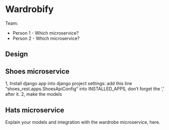 # Wardrobify

Team:

* Person 1 - Which microservice?
* Person 2 - Which microservice?

## Design

## Shoes microservice
1, Install django app into django project settings:
add this line “shoes_rest.apps.ShoesApiConfig” into INSTALLED_APPS, don’t forget the ‘,’ after it.
2, make the models


## Hats microservice

Explain your models and integration with the wardrobe
microservice, here.
